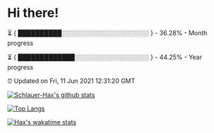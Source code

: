# Hi there!

⏳ { ██████████░░░░░░░░░░░░░░░░░░░░ } - 36.28% - Month progress

⏳ { █████████████░░░░░░░░░░░░░░░░░ } - 44.25% - Year progress

⏰ Updated on Fri, 11 Jun 2021 12:31:20 GMT


[![Schlauer-Hax's github stats](https://github-readme-stats.vercel.app/api?username=Schlauer-Hax&show_icons=true&theme=dark&count_private=true)](https://github.com/Schlauer-Hax)


[![Top Langs](https://github-readme-stats.vercel.app/api/top-langs/?username=Schlauer-Hax&layout=compact&theme=dark)](https://github.com/Schlauer-Hax?tab=repositories)


[![Hax's wakatime stats](https://github-readme-stats.vercel.app/api/wakatime?username=Hax&theme=dark)](https://wakatime.com/@Hax)

